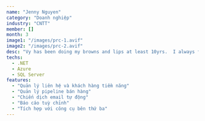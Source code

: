 ```yaml
---
name: "Jenny Nguyen"
category: "Doanh nghiệp"
industry: "CNTT"
member: []
month: 3
image1: "/images/prc-1.avif"
image2: "/images/prc-2.avif"
desc: "Vy has been doing my browns and lips at least 10yrs.  I always feel happy with the results.  She very sweet, talented and professional. I brought my daughter to get micro blading done by Vy too. I been refer friends, family and clients to Vy.  If any women need perfect eyebrows and lips I highly recommend Vybrown Academy you never regret!!!"
techs:
  - .NET
  - Azure
  - SQL Server
features:
  - "Quản lý liên hệ và khách hàng tiềm năng"
  - "Quản lý pipeline bán hàng"
  - "Chiến dịch email tự động"
  - "Báo cáo tuỳ chỉnh"
  - "Tích hợp với công cụ bên thứ ba"
---
```


